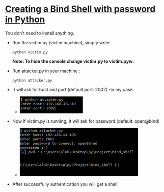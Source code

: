 # [Creating a Bind Shell with password in Python]()
You don't need to install anything.
- Run the victim.py (victim machine), simply write:
    ```
    python victim.py
    ```
    **Note: To hide the console change victim.py to victim.pyw:**

- Run attacker.py in your machine :
    ```
    python attacker.py
    ```
- It will ask for host and port (default port: 2002)
  -In my case:
  - <p align="left">
     <img src="img/Step1.PNG">
    </p>

- Now if victim.py is running, It will ask for password (default: open@bind)
  - <p align="left">
     <img src="img/Step2.PNG">
    </p>
- After successfully authentication you will get a shell
